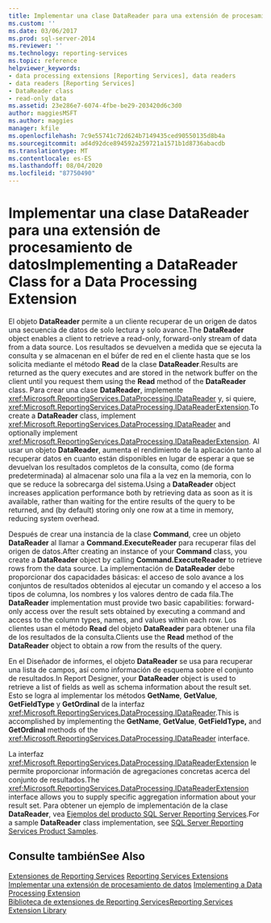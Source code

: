 ```yaml
---
title: Implementar una clase DataReader para una extensión de procesamiento de datos | Microsoft Docs
ms.custom: ''
ms.date: 03/06/2017
ms.prod: sql-server-2014
ms.reviewer: ''
ms.technology: reporting-services
ms.topic: reference
helpviewer_keywords:
- data processing extensions [Reporting Services], data readers
- data readers [Reporting Services]
- DataReader class
- read-only data
ms.assetid: 23e286e7-6074-4fbe-be29-203420d6c3d0
author: maggiesMSFT
ms.author: maggies
manager: kfile
ms.openlocfilehash: 7c9e55741c72d624b7149435ced90550135d8b4a
ms.sourcegitcommit: ad4d92dce894592a259721a1571b1d8736abacdb
ms.translationtype: MT
ms.contentlocale: es-ES
ms.lasthandoff: 08/04/2020
ms.locfileid: "87750490"
---
```

# <a name="implementing-a-datareader-class-for-a-data-processing-extension"></a><span data-ttu-id="080bb-102">Implementar una clase DataReader para una extensión de procesamiento de datos</span><span class="sxs-lookup"><span data-stu-id="080bb-102">Implementing a DataReader Class for a Data Processing Extension</span></span>
  <span data-ttu-id="080bb-103">El objeto **DataReader** permite a un cliente recuperar de un origen de datos una secuencia de datos de solo lectura y solo avance.</span><span class="sxs-lookup"><span data-stu-id="080bb-103">The **DataReader** object enables a client to retrieve a read-only, forward-only stream of data from a data source.</span></span> <span data-ttu-id="080bb-104">Los resultados se devuelven a medida que se ejecuta la consulta y se almacenan en el búfer de red en el cliente hasta que se los solicita mediante el método **Read** de la clase **DataReader**.</span><span class="sxs-lookup"><span data-stu-id="080bb-104">Results are returned as the query executes and are stored in the network buffer on the client until you request them using the **Read** method of the **DataReader** class.</span></span> <span data-ttu-id="080bb-105">Para crear una clase **DataReader**, implemente <xref:Microsoft.ReportingServices.DataProcessing.IDataReader> y, si quiere, <xref:Microsoft.ReportingServices.DataProcessing.IDataReaderExtension>.</span><span class="sxs-lookup"><span data-stu-id="080bb-105">To create a **DataReader** class, implement <xref:Microsoft.ReportingServices.DataProcessing.IDataReader> and optionally implement <xref:Microsoft.ReportingServices.DataProcessing.IDataReaderExtension>.</span></span> <span data-ttu-id="080bb-106">Al usar un objeto **DataReader**, aumenta el rendimiento de la aplicación tanto al recuperar datos en cuanto están disponibles en lugar de esperar a que se devuelvan los resultados completos de la consulta, como (de forma predeterminada) al almacenar solo una fila a la vez en la memoria, con lo que se reduce la sobrecarga del sistema.</span><span class="sxs-lookup"><span data-stu-id="080bb-106">Using a **DataReader** object increases application performance both by retrieving data as soon as it is available, rather than waiting for the entire results of the query to be returned, and (by default) storing only one row at a time in memory, reducing system overhead.</span></span>  
  
 <span data-ttu-id="080bb-107">Después de crear una instancia de la clase **Command**, cree un objeto **DataReader** al llamar a **Command.ExecuteReader** para recuperar filas del origen de datos.</span><span class="sxs-lookup"><span data-stu-id="080bb-107">After creating an instance of your **Command** class, you create a **DataReader** object by calling **Command.ExecuteReader** to retrieve rows from the data source.</span></span> <span data-ttu-id="080bb-108">La implementación de **DataReader** debe proporcionar dos capacidades básicas: el acceso de solo avance a los conjuntos de resultados obtenidos al ejecutar un comando y el acceso a los tipos de columna, los nombres y los valores dentro de cada fila.</span><span class="sxs-lookup"><span data-stu-id="080bb-108">The **DataReader** implementation must provide two basic capabilities: forward-only access over the result sets obtained by executing a command and access to the column types, names, and values within each row.</span></span> <span data-ttu-id="080bb-109">Los clientes usan el método **Read** del objeto **DataReader** para obtener una fila de los resultados de la consulta.</span><span class="sxs-lookup"><span data-stu-id="080bb-109">Clients use the **Read** method of the **DataReader** object to obtain a row from the results of the query.</span></span>  
  
 <span data-ttu-id="080bb-110">En el Diseñador de informes, el objeto **DataReader** se usa para recuperar una lista de campos, así como información de esquema sobre el conjunto de resultados.</span><span class="sxs-lookup"><span data-stu-id="080bb-110">In Report Designer, your **DataReader** object is used to retrieve a list of fields as well as schema information about the result set.</span></span> <span data-ttu-id="080bb-111">Esto se logra al implementar los métodos **GetName**, **GetValue**, **GetFieldType** y **GetOrdinal** de la interfaz <xref:Microsoft.ReportingServices.DataProcessing.IDataReader>.</span><span class="sxs-lookup"><span data-stu-id="080bb-111">This is accomplished by implementing the **GetName**, **GetValue**, **GetFieldType,** and **GetOrdinal** methods of the <xref:Microsoft.ReportingServices.DataProcessing.IDataReader> interface.</span></span>  
  
 <span data-ttu-id="080bb-112">La interfaz <xref:Microsoft.ReportingServices.DataProcessing.IDataReaderExtension> le permite proporcionar información de agregaciones concretas acerca del conjunto de resultados.</span><span class="sxs-lookup"><span data-stu-id="080bb-112">The <xref:Microsoft.ReportingServices.DataProcessing.IDataReaderExtension> interface allows you to supply specific aggregation information about your result set.</span></span> <span data-ttu-id="080bb-113">Para obtener un ejemplo de implementación de la clase **DataReader**, vea [Ejemplos del producto SQL Server Reporting Services](https://go.microsoft.com/fwlink/?LinkId=177889).</span><span class="sxs-lookup"><span data-stu-id="080bb-113">For a sample **DataReader** class implementation, see [SQL Server Reporting Services Product Samples](https://go.microsoft.com/fwlink/?LinkId=177889).</span></span>  
  
## <a name="see-also"></a><span data-ttu-id="080bb-114">Consulte también</span><span class="sxs-lookup"><span data-stu-id="080bb-114">See Also</span></span>  
 <span data-ttu-id="080bb-115">[Extensiones de Reporting Services](../reporting-services-extensions.md) </span><span class="sxs-lookup"><span data-stu-id="080bb-115">[Reporting Services Extensions](../reporting-services-extensions.md) </span></span>  
 <span data-ttu-id="080bb-116">[Implementar una extensión de procesamiento de datos](implementing-a-data-processing-extension.md) </span><span class="sxs-lookup"><span data-stu-id="080bb-116">[Implementing a Data Processing Extension](implementing-a-data-processing-extension.md) </span></span>  
 [<span data-ttu-id="080bb-117">Biblioteca de extensiones de Reporting Services</span><span class="sxs-lookup"><span data-stu-id="080bb-117">Reporting Services Extension Library</span></span>](../reporting-services-extension-library.md)  
  
  
